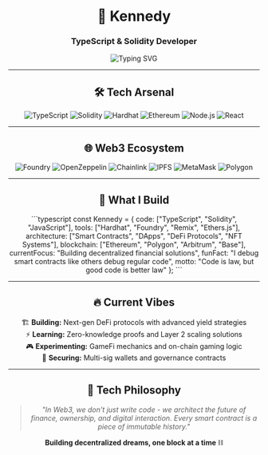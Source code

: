 <div align="center">

# 🚀 Kennedy
### TypeScript & Solidity Developer

<img src="https://readme-typing-svg.herokuapp.com?font=Fira+Code&pause=1000&color=2E9EF7&center=true&vCenter=true&width=435&lines=Smart+Contract+Developer;TypeScript+Enthusiast;Hardhat+Expert;Building+the+Future+of+Web3" alt="Typing SVG" />

</div>

---

<div align="center">

## 🛠️ Tech Arsenal

![TypeScript](https://img.shields.io/badge/TypeScript-007ACC?style=for-the-badge&logo=typescript&logoColor=white)
![Solidity](https://img.shields.io/badge/Solidity-363636?style=for-the-badge&logo=solidity&logoColor=white)
![Hardhat](https://img.shields.io/badge/Hardhat-FFF100?style=for-the-badge&logo=hardhat&logoColor=black)
![Ethereum](https://img.shields.io/badge/Ethereum-3C3C3D?style=for-the-badge&logo=ethereum&logoColor=white)
![Node.js](https://img.shields.io/badge/Node.js-43853D?style=for-the-badge&logo=node.js&logoColor=white)
![React](https://img.shields.io/badge/React-20232A?style=for-the-badge&logo=react&logoColor=61DAFB)

</div>

---

<!-- Removed all GitHub stats sections and enhanced Web3 focus -->

<div align="center">

## 🌐 Web3 Ecosystem

![Foundry](https://img.shields.io/badge/Foundry-000000?style=for-the-badge&logo=ethereum&logoColor=white)
![OpenZeppelin](https://img.shields.io/badge/OpenZeppelin-4E5EE4?style=for-the-badge&logo=openzeppelin&logoColor=white)
![Chainlink](https://img.shields.io/badge/Chainlink-375BD2?style=for-the-badge&logo=chainlink&logoColor=white)
![IPFS](https://img.shields.io/badge/IPFS-65C2CB?style=for-the-badge&logo=ipfs&logoColor=white)
![MetaMask](https://img.shields.io/badge/MetaMask-F6851B?style=for-the-badge&logo=metamask&logoColor=white)
![Polygon](https://img.shields.io/badge/Polygon-8247E5?style=for-the-badge&logo=polygon&logoColor=white)

</div>

---

<div align="center">

## 🎯 What I Build

\`\`\`typescript
const Kennedy = {
    code: ["TypeScript", "Solidity", "JavaScript"],
    tools: ["Hardhat", "Foundry", "Remix", "Ethers.js"],
    architecture: ["Smart Contracts", "DApps", "DeFi Protocols", "NFT Systems"],
    blockchain: ["Ethereum", "Polygon", "Arbitrum", "Base"],
    currentFocus: "Building decentralized financial solutions",
    funFact: "I debug smart contracts like others debug regular code",
    motto: "Code is law, but good code is better law"
};
\`\`\`

</div>

---

<div align="center">

## 🔥 Current Vibes

🏗️ **Building:** Next-gen DeFi protocols with advanced yield strategies  
⚡ **Learning:** Zero-knowledge proofs and Layer 2 scaling solutions  
🎮 **Experimenting:** GameFi mechanics and on-chain gaming logic  
🔐 **Securing:** Multi-sig wallets and governance contracts  

</div>

---

<div align="center">

## 🚀 Tech Philosophy

> *"In Web3, we don't just write code - we architect the future of finance, ownership, and digital interaction. Every smart contract is a piece of immutable history."*

**Building decentralized dreams, one block at a time** ⛓️

</div>
